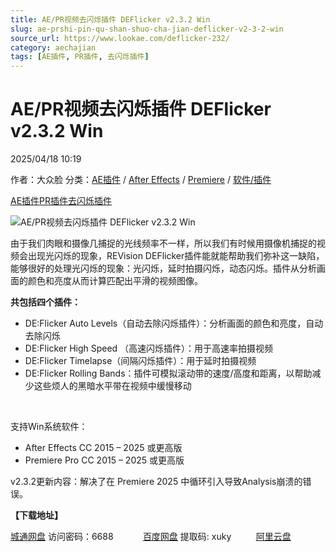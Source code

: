 ```yaml
---
title: AE/PR视频去闪烁插件 DEFlicker v2.3.2 Win
slug: ae-prshi-pin-qu-shan-shuo-cha-jian-deflicker-v2-3-2-win
source_url: https://www.lookae.com/deflicker-232/
category: aechajian
tags: [AE插件, PR插件, 去闪烁插件]
---
```

# AE/PR视频去闪烁插件 DEFlicker v2.3.2 Win

2025/04/18 10:19

作者：大众脸
分类：[AE插件](https://www.lookae.com/after-effects/aechajian/) / [After Effects](https://www.lookae.com/after-effects/) / [Premiere](https://www.lookae.com/qitarjcj/premierezy/) / [软件/插件](https://www.lookae.com/qitarjcj/)

[AE插件](https://www.lookae.com/tag/ae%e6%8f%92%e4%bb%b6/)[PR插件](https://www.lookae.com/tag/pr%e6%8f%92%e4%bb%b6/)[去闪烁插件](https://www.lookae.com/tag/%e5%8e%bb%e9%97%aa%e7%83%81%e6%8f%92%e4%bb%b6/)

![AE/PR视频去闪烁插件 DEFlicker v2.3.2 Win](https://www.lookae.com/wp-content/uploads/2019/07/DEFlicker-OFX.jpg "AE/PR视频去闪烁插件 DEFlicker v2.3.2 Win-LookAE.com")

由于我们肉眼和摄像几捕捉的光线频率不一样，所以我们有时候用摄像机捕捉的视频会出现光闪烁的现象，REVision DEFlicker插件能就能帮助我们弥补这一缺陷，能够很好的处理光闪烁的现象：光闪烁，延时拍摄闪烁，动态闪烁。插件从分析画面的颜色和亮度从而计算匹配出平滑的视频图像。

**共包括四个插件：**

* DE:Flicker Auto Levels（自动去除闪烁插件）：分析画面的颜色和亮度，自动去除闪烁
* DE:Flicker High Speed （高速闪烁插件）：用于高速率拍摄视频
* DE:Flicker Timelapse（间隔闪烁插件）：用于延时拍摄视频
* DE:Flicker Rolling Bands：插件可模拟滚动带的速度/高度和距离，以帮助减少这些烦人的黑暗水平带在视频中缓慢移动

[﻿﻿﻿](https://cloud.video.taobao.com//play/u/705956171/p/1/e/6/t/1/50251246337.mp4)

支持Win系统软件：

* After Effects CC 2015 – 2025 或更高版
* Premiere Pro CC 2015 – 2025 或更高版

v2.3.2更新内容：解决了在 Premiere 2025 中循环引入导致Analysis崩溃的错误。

**【下载地址】**

[城通网盘](https://url70.ctfile.com/f/2827370-1499120066-2b6af6?p=4431) 访问密码：6688            [百度网盘](https://pan.baidu.com/s/1Zz7r_PasSWq8WKIKeLZMJw?pwd=xuky) 提取码: xuky          [阿里云盘](https://www.alipan.com/s/tXh7XSQDiY8)
